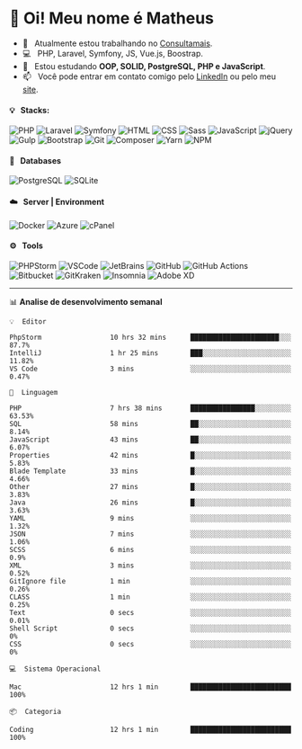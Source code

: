 # 👋 Oi! Meu nome é Matheus

- 🔭 &nbsp; Atualmente estou trabalhando no [Consultamais](https://consultamais.com.br/).
- 💻 &nbsp; PHP, Laravel, Symfony, JS, Vue.js, Boostrap.
- 🌱 &nbsp; Estou estudando **OOP, SOLID, PostgreSQL, PHP e JavaScript**.
- 📫 &nbsp; Você pode entrar em contato comigo pelo [LinkedIn](https://www.linkedin.com/in/matheuscamargoxavier/) ou pelo meu [site](https://matheuscamargo.co).

#### 💡 &nbsp; Stacks:
![PHP](https://img.shields.io/badge/-PHP-777BB4?&logo=php&logoColor=FFFFFF)
![Laravel](https://img.shields.io/badge/-Laravel-FF2D20?&logo=laravel&logoColor=FFFFFF)
![Symfony](https://img.shields.io/badge/-Symfony-000000?&logo=symfony&logoColor=FFFFFF)
![HTML](https://img.shields.io/badge/-HTML-E34F26?&logo=html5&logoColor=FFFFFF)
![CSS](https://img.shields.io/badge/-CSS-1572B6?&logo=css3&logoColor=FFFFFF)
![Sass](https://img.shields.io/badge/-Sass-CC6699?&logo=sass&logoColor=FFFFFF)
![JavaScript](https://img.shields.io/badge/-JavaScript-F7DF1E?&logo=javascript&logoColor=FFFFFF)
![jQuery](https://img.shields.io/badge/-jQuery-0769AD?&logo=jquery&logoColor=FFFFFF)
![Gulp](https://img.shields.io/badge/-Gulp-CF4647?&logo=gulp&logoColor=FFFFFF)
![Bootstrap](https://img.shields.io/badge/-Bootstrap-7952B3?&logo=bootstrap&logoColor=FFFFFF)
![Git](https://img.shields.io/badge/-Git-F05032?&logo=git&logoColor=FFFFFF)
![Composer](https://img.shields.io/badge/-Composer-885630?&logo=composer&logoColor=FFFFFF)
![Yarn](https://img.shields.io/badge/-Yarn-2C8EBB?&logo=yarn&logoColor=FFFFFF)
![NPM](https://img.shields.io/badge/-npm-CB3837?&logo=npm&logoColor=FFFFFF)

#### 💾 &nbsp; Databases
![PostgreSQL](https://img.shields.io/badge/-PostgreSQL-336791?&logo=PostgreSQL&logoColor=FFFFFF)
![SQLite](https://img.shields.io/badge/-SQLite-003B57?&logo=SQLite&logoColor=FFFFFF)

#### ☁️ &nbsp; Server | Environment
![Docker](https://img.shields.io/badge/-Docker-2496ED?&logo=docker&logoColor=FFFFFF)
![Azure](https://img.shields.io/badge/-Azure-0089D6?&logo=microsoft%20azure&logoColor=FFFFFF)
![cPanel](https://img.shields.io/badge/-cPanel-FF6C2C?&logo=cpanel&logoColor=FFFFFF)

#### ⚙️ &nbsp; Tools
![PHPStorm](https://img.shields.io/badge/-PHPStorm-000000?&logo=PHPStorm&logoColor=FFFFFF)
![VSCode](https://img.shields.io/badge/-VSCode-007ACC?&logo=Visual%20Studio%20Code&logoColor=FFFFFF) 
![JetBrains](https://img.shields.io/badge/-JetBrains-000000?&logo=jetbrains&logoColor=FFFFFF) 
![GitHub](https://img.shields.io/badge/-GitHub-181717?&logo=github&logoColor=FFFFFF) 
![GitHub Actions](https://img.shields.io/badge/-GitHub%20Actions-181717?&logo=GitHub%20Actions&logoColor=FFFFFF) 
![Bitbucket](https://img.shields.io/badge/-Bitbucket-0052CC?&logo=bitbucket&logoColor=FFFFFF)
![GitKraken](https://img.shields.io/badge/-GitKraken-179287?&logo=GitKraken&logoColor=FFFFFF)
![Insomnia](https://img.shields.io/badge/-Insomnia-5849BE?&logo=Insomnia&logoColor=FFFFFF)
![Adobe XD](https://img.shields.io/badge/-Adobe%20XD-FF61F6?&logo=adobe%20xd&logoColor=FFFFFF) 
_______

📊  **Analise de desenvolvimento semanal**
```text
💡  Editor

PhpStorm                 10 hrs 32 mins      ██████████████████████░░░      87.7%
IntelliJ                 1 hr 25 mins        ███░░░░░░░░░░░░░░░░░░░░░░     11.82%
VS Code                  3 mins              ░░░░░░░░░░░░░░░░░░░░░░░░░      0.47%
```
```text
💬  Linguagem

PHP                      7 hrs 38 mins       ████████████████░░░░░░░░░     63.53%
SQL                      58 mins             ██░░░░░░░░░░░░░░░░░░░░░░░      8.14%
JavaScript               43 mins             ██░░░░░░░░░░░░░░░░░░░░░░░      6.07%
Properties               42 mins             █░░░░░░░░░░░░░░░░░░░░░░░░      5.83%
Blade Template           33 mins             █░░░░░░░░░░░░░░░░░░░░░░░░      4.66%
Other                    27 mins             █░░░░░░░░░░░░░░░░░░░░░░░░      3.83%
Java                     26 mins             █░░░░░░░░░░░░░░░░░░░░░░░░      3.63%
YAML                     9 mins              ░░░░░░░░░░░░░░░░░░░░░░░░░      1.32%
JSON                     7 mins              ░░░░░░░░░░░░░░░░░░░░░░░░░      1.06%
SCSS                     6 mins              ░░░░░░░░░░░░░░░░░░░░░░░░░       0.9%
XML                      3 mins              ░░░░░░░░░░░░░░░░░░░░░░░░░      0.52%
GitIgnore file           1 min               ░░░░░░░░░░░░░░░░░░░░░░░░░      0.26%
CLASS                    1 min               ░░░░░░░░░░░░░░░░░░░░░░░░░      0.25%
Text                     0 secs              ░░░░░░░░░░░░░░░░░░░░░░░░░      0.01%
Shell Script             0 secs              ░░░░░░░░░░░░░░░░░░░░░░░░░         0%
CSS                      0 secs              ░░░░░░░░░░░░░░░░░░░░░░░░░         0%
```
```text
💻  Sistema Operacional

Mac                      12 hrs 1 min        █████████████████████████       100%
```
```text
📦  Categoria

Coding                   12 hrs 1 min        █████████████████████████       100%
```
